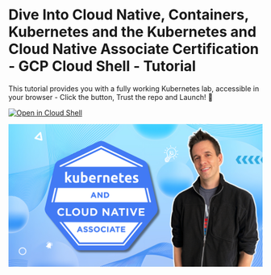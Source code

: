# Dive Into Cloud Native, Containers, Kubernetes and the Kubernetes and Cloud Native Associate Certification - GCP Cloud Shell - Tutorial

This tutorial provides you with a fully working Kubernetes lab, accessible in your browser - Click the button, Trust the repo and Launch! 🚀

[![Open in Cloud Shell](https://gstatic.com/cloudssh/images/open-btn.svg)](https://ssh.cloud.google.com/cloudshell/editor?cloudshell_git_repo=https://github.com/spurin/diveintokcna.git&cloudshell_git_branch=cloudshell&cloudshell_tutorial=tutorial.md&shellonly=true)

![DiveInto](https://raw.githubusercontent.com/spurin/diveintokcna/main/DiveIntoKCNA_Cover.png)
